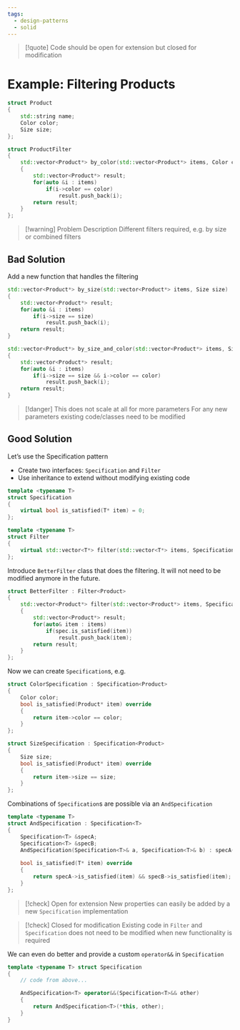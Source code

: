 ```yaml
---
tags:
  - design-patterns
  - solid
---
```


> [!quote] Code should be open for extension but closed for modification

# Example: Filtering Products

```cpp
struct Product 
{
	std::string name;
	Color color;
	Size size;
};

struct ProductFilter
{
	std::vector<Product*> by_color(std::vector<Product*> items, Color color)
	{
		std::vector<Product*> result;
		for(auto &i : items)
			if(i->color == color)
				result.push_back(i);
		return result;
	}
};
```

> [!warning] Problem Description
> Different filters required, e.g. by size or combined filters

## Bad Solution

Add a new function that handles the filtering

```cpp
std::vector<Product*> by_size(std::vector<Product*> items, Size size)
{
	std::vector<Product*> result;
	for(auto &i : items)
		if(i->size == size)
			result.push_back(i);
	return result;
}

std::vector<Product*> by_size_and_color(std::vector<Product*> items, Size size, Color color)
{
	std::vector<Product*> result;
	for(auto &i : items)
		if(i->size == size && i->color == color)
			result.push_back(i);
	return result;
}

```

> [!danger] This does not scale at all for more parameters
> For any new parameters existing code/classes need to be modified

## Good Solution

Let’s use the Specification pattern
- Create two interfaces: `Specification` and `Filter`
- Use inheritance to extend without modifying existing code

```cpp
template <typename T> 
struct Specification
{
	virtual bool is_satisfied(T* item) = 0;
};

template <typename T> 
struct Filter
{
	virtual std::vector<T*> filter(std::vector<T*> items, Specification<T>& spec) = 0;
};
```

Introduce `BetterFilter` class that does the filtering. It will not need to be modified anymore in the future.

```cpp
struct BetterFilter : Filter<Product>
{
	std::vector<Product*> filter(std::vector<Product*> items, Specification<Product>& spec) override
	{
		std::vector<Product*> result;
		for(auto& item : items)
			if(spec.is_satisfied(item))
				result.push_back(item);
		return result;
	}
};
```

Now we can create `Specification`s, e.g.

```cpp
struct ColorSpecification : Specification<Product>
{
	Color color;
	bool is_satisfied(Product* item) override
	{
		return item->color == color;
	}
};

struct SizeSpecification : Specification<Product>
{
	Size size;
	bool is_satisfied(Product* item) override
	{
		return item->size == size;
	}
};
```

Combinations of `Specification`s are possible via an `AndSpecification`

```cpp
template <typename T>
struct AndSpecification : Specification<T>
{
	Specification<T> &specA;
	Specification<T> &specB;
	AndSpecification(Specification<T>& a, Specification<T>& b) : specA{a}, specB{b} {}
	
	bool is_satisfied(T* item) override
	{
		return specA->is_satisfied(item) && specB->is_satisfied(item);
	}
};
```

> [!check] Open for extension
> New properties can easily be added by a new `Specification` implementation

> [!check] Closed for modification
> Existing code in `Filter` and `Specification` does not need to be modified when new functionality is required

We can even do better and provide a custom `operator&&` in `Specification`

```cpp
template <typename T> struct Specification
{
	// code from above...

	AndSpecification<T> operator&&(Specification<T>&& other)
	{
		return AndSpecification<T>(*this, other);
	}
}
```
